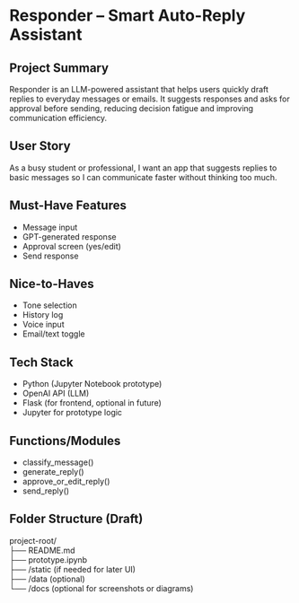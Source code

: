 
# Responder – Smart Auto-Reply Assistant

## Project Summary
Responder is an LLM-powered assistant that helps users quickly draft replies to everyday messages or emails. It suggests responses and asks for approval before sending, reducing decision fatigue and improving communication efficiency.

## User Story
As a busy student or professional, I want an app that suggests replies to basic messages so I can communicate faster without thinking too much.

## Must-Have Features
- Message input
- GPT-generated response
- Approval screen (yes/edit)
- Send response

## Nice-to-Haves
- Tone selection
- History log
- Voice input
- Email/text toggle

## Tech Stack
- Python (Jupyter Notebook prototype)
- OpenAI API (LLM)
- Flask (for frontend, optional in future)
- Jupyter for prototype logic

## Functions/Modules
- classify_message()
- generate_reply()
- approve_or_edit_reply()
- send_reply()

## Folder Structure (Draft)
project-root/  
├── README.md  
├── prototype.ipynb  
├── /static (if needed for later UI)  
├── /data (optional)  
└── /docs (optional for screenshots or diagrams)
